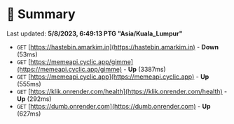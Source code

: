 # 📖 Summary
Last updated: **5/8/2023, 6:49:13 PTG "Asia/Kuala_Lumpur"**

- `GET` [https://hastebin.amarkim.in](https://hastebin.amarkim.in) - **Down** (53ms)
- `GET` [https://memeapi.cyclic.app/gimme](https://memeapi.cyclic.app/gimme) - **Up** (3387ms)
- `GET` [https://memeapi.cyclic.app](https://memeapi.cyclic.app) - **Up** (555ms)
- `GET` [https://klik.onrender.com/health](https://klik.onrender.com/health) - **Up** (292ms)
- `GET` [https://dumb.onrender.com](https://dumb.onrender.com) - **Up** (627ms)
